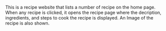 This is a recipe website that lists a number of recipe on the home page. When any recipe is clicked, it opens the recipe page where the decription, ingredients, and steps to cook the recipe is displayed. An Image of the recipe is also shown.